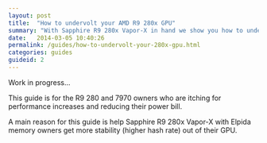 ```yaml
---
layout: post
title:  "How to undervolt your AMD R9 280x GPU"
summary: "With Sapphire R9 280x Vapor-X in hand we show you how to undervolt your GPU"
date:   2014-03-05 10:40:26
permalink: /guides/how-to-undervolt-your-280x-gpu.html
categories: guides
guideid: 2
---
```


<div class="alert alert-wip">Work in progress...</div>

This guide is for the R9 280 and 7970 owners who are itching for performance increases and reducing their power bill.

A main reason for this guide is help Sapphire R9 280x Vapor-X with Elpida memory owners get more stability (higher hash rate) out of their GPU.
